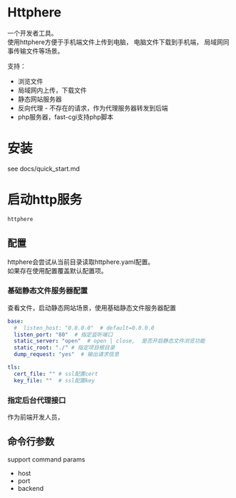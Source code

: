 # Httphere

一个开发者工具。  
使用httphere方便于手机端文件上传到电脑， 电脑文件下载到手机端， 局域网同事传输文件等场景。  

支持：

- 浏览文件
- 局域网内上传，下载文件
- 静态网站服务器
- 反向代理 - 不存在的请求，作为代理服务器转发到后端
- php服务器，fast-cgi支持php脚本

# 安装

see docs/quick_start.md

# 启动http服务

```bash
httphere
```

## 配置
httphere会尝试从当前目录读取httphere.yaml配置。  
如果存在使用配置覆盖默认配置项。

### 基础静态文件服务器配置
查看文件，启动静态网站场景，使用基础静态文件服务器配置
```yaml
base:
  #  listen_host: "0.0.0.0"  # default=0.0.0.0
  listen_port: "80"  # 指定监听端口
  static_server: "open"  # open | close,  是否开启静态文件浏览功能
  static_root: "./" # 指定项目根目录
  dump_request: "yes"  # 输出请求信息

tls:
  cert_file: "" # ssl配置cert
  key_file: ""  # ssl配置key
```

### 指定后台代理接口
作为前端开发人员，





## 命令行参数

support command params

- host
- port
- backend

